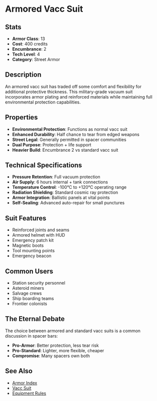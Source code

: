 # Armored Vacc Suit

## Stats
- **Armor Class**: 13
- **Cost**: 400 credits
- **Encumbrance**: 2
- **Tech Level**: 4
- **Category**: Street Armor

## Description
An armored vacc suit has traded off some comfort and flexibility for additional protective thickness. This military-grade vacuum suit incorporates armor plating and reinforced materials while maintaining full environmental protection capabilities.

## Properties
- **Environmental Protection**: Functions as normal vacc suit
- **Enhanced Durability**: Half chance to tear from edged weapons
- **Street Legal**: Generally permitted in spacer communities
- **Dual Purpose**: Protection + life support
- **Heavier Build**: Encumbrance 2 vs standard vacc suit

## Technical Specifications
- **Pressure Retention**: Full vacuum protection
- **Air Supply**: 6 hours internal + tank connections
- **Temperature Control**: -100°C to +120°C operating range
- **Radiation Shielding**: Standard cosmic ray protection
- **Armor Integration**: Ballistic panels at vital points
- **Self-Sealing**: Advanced auto-repair for small punctures

## Suit Features
- Reinforced joints and seams
- Armored helmet with HUD
- Emergency patch kit
- Magnetic boots
- Tool mounting points
- Emergency beacon

## Common Users
- Station security personnel
- Asteroid miners
- Salvage crews
- Ship boarding teams
- Frontier colonists

## The Eternal Debate
The choice between armored and standard vacc suits is a common discussion in spacer bars:
- **Pro-Armor**: Better protection, less tear risk
- **Pro-Standard**: Lighter, more flexible, cheaper
- **Compromise**: Many spacers own both

## See Also
- [Armor Index](../armor-index.md)
- [Vacc Suit](../../general-equipment/field-equipment.md#vacc-suit)
- [Equipment Rules](../../equipment-rules.md)